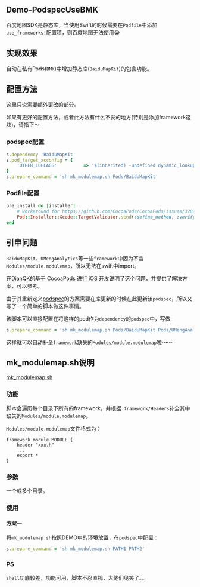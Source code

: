 ## Demo-PodspecUseBMK

百度地图SDK是静态库，当使用Swift的时候需要在`Podfile`中添加`use_frameworks!`配置项，则百度地图无法使用😭

## 实现效果

自动在私有Pods(`BMK`)中增加静态库(`BaiduMapKit`)的包含功能。

## 配置方法

这里只说需要额外更改的部分。

如果有更好的配置方法，或者此方法有什么不妥的地方(特别是添加framework这块)，请指正～

### podspec配置
```rb
s.dependency 'BaiduMapKit'
s.pod_target_xcconfig = {
    'OTHER_LDFLAGS'          => '$(inherited) -undefined dynamic_lookup'
}
s.prepare_command = 'sh mk_modulemap.sh Pods/BaiduMapKit'
```
### Podfile配置
```rb
pre_install do |installer|
    # workaround for https://github.com/CocoaPods/CocoaPods/issues/3289
    Pod::Installer::Xcode::TargetValidator.send(:define_method, :verify_no_static_framework_transitive_dependencies) {}
end
```

## 引申问题

`BaiduMapKit`、`UMengAnalytics`等一些`framework`中因为不含`Modules/module.modulemap`，所以无法在swift中import。

在[DianQK的基于 CocoaPods 进行 iOS 开发](https://blog.dianqk.org/2017/05/01/dev-on-pod/#创建-module-modulemap)说明了这个问题，并提供了解决方案，可以参考。

由于其重新定义[podspec](https://raw.githubusercontent.com/DianQK/UMengAnalytics-NO-IDFA-Module/master/UMengAnalytics-NO-IDFA.podspec)的方案需要在库更新的时候在此更新该`podspec`，所以又写了一个简单的脚本做这件事情。

该脚本可以直接配置在将这样的pod作为`dependency`的`podspec`中，写做:
```rb
s.prepare_command = 'sh mk_modulemap.sh Pods/BaiduMapKit Pods/UMengAnalytics'
```
这样就可以自动补全`framework`缺失的`Modules/module.modulemap`啦～～

## mk_modulemap.sh说明

[mk_modulemap.sh](https://github.com/madordie/Demo-PodspecUseBMK/blob/master/mk_modulemap.sh)

### 功能

脚本会遍历每个目录下所有的framework，并根据`.framework/Headers`补全其中缺失的`Modules/module.modulemap`。

`Modules/module.modulemap`文件格式为：
```
framework module MODULE {
    header "xxx.h"
    ...
    export *
}

```

### 参数

一个或多个目录。

### 使用

#### 方案一

将`mk_modulemap.sh`按照DEMO中的环境放置，在`podspec`中配置：
```rb
s.prepare_command = 'sh mk_modulemap.sh PATH1 PATH2'
```

### PS

`shell`功底较差，功能可用，脚本不忍直视，大佬们见笑了。。
